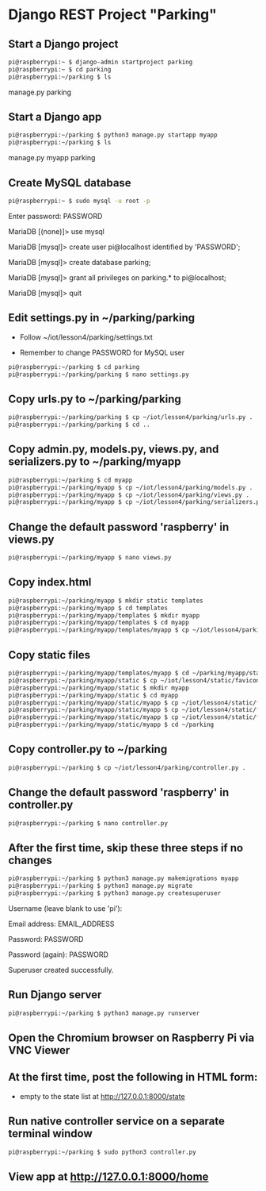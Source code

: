 # Django REST Project "Parking"

## Start a Django project
```sh
pi@raspberrypi:~ $ django-admin startproject parking
pi@raspberrypi:~ $ cd parking
pi@raspberrypi:~/parking $ ls
```
manage.py  parking

## Start a Django app
```sh
pi@raspberrypi:~/parking $ python3 manage.py startapp myapp
pi@raspberrypi:~/parking $ ls
```
manage.py  myapp  parking

## Create MySQL database
```sh
pi@raspberrypi:~ $ sudo mysql -u root -p
```
Enter password: PASSWORD

MariaDB [(none)]> use mysql

MariaDB [mysql]> create user pi@localhost identified by 'PASSWORD';

MariaDB [mysql]> create database parking;

MariaDB [mysql]> grant all privileges on parking.* to pi@localhost;

MariaDB [mysql]> quit

## Edit settings.py in ~/parking/parking

* Follow ~/iot/lesson4/parking/settings.txt

* Remember to change PASSWORD for MySQL user
```sh
pi@raspberrypi:~/parking $ cd parking
pi@raspberrypi:~/parking/parking $ nano settings.py
```
## Copy urls.py to ~/parking/parking
```sh
pi@raspberrypi:~/parking/parking $ cp ~/iot/lesson4/parking/urls.py .
pi@raspberrypi:~/parking/parking $ cd ..
```
## Copy admin.py, models.py, views.py, and serializers.py to ~/parking/myapp
```sh
pi@raspberrypi:~/parking $ cd myapp
pi@raspberrypi:~/parking/myapp $ cp ~/iot/lesson4/parking/models.py .
pi@raspberrypi:~/parking/myapp $ cp ~/iot/lesson4/parking/views.py .
pi@raspberrypi:~/parking/myapp $ cp ~/iot/lesson4/parking/serializers.py .
```
## Change the default password 'raspberry' in views.py
```sh
pi@raspberrypi:~/parking/myapp $ nano views.py
```
## Copy index.html
```sh
pi@raspberrypi:~/parking/myapp $ mkdir static templates
pi@raspberrypi:~/parking/myapp $ cd templates
pi@raspberrypi:~/parking/myapp/templates $ mkdir myapp
pi@raspberrypi:~/parking/myapp/templates $ cd myapp
pi@raspberrypi:~/parking/myapp/templates/myapp $ cp ~/iot/lesson4/parking/index.html .
```
## Copy static files
```sh
pi@raspberrypi:~/parking/myapp/templates/myapp $ cd ~/parking/myapp/static
pi@raspberrypi:~/parking/myapp/static $ cp ~/iot/lesson4/static/favicon.ico .
pi@raspberrypi:~/parking/myapp/static $ mkdir myapp
pi@raspberrypi:~/parking/myapp/static $ cd myapp
pi@raspberrypi:~/parking/myapp/static/myapp $ cp ~/iot/lesson4/static/*css .
pi@raspberrypi:~/parking/myapp/static/myapp $ cp ~/iot/lesson4/static/*js .
pi@raspberrypi:~/parking/myapp/static/myapp $ cp ~/iot/lesson4/static/*png .
pi@raspberrypi:~/parking/myapp/static/myapp $ cd ~/parking
```
## Copy controller.py to ~/parking
```sh
pi@raspberrypi:~/parking $ cp ~/iot/lesson4/parking/controller.py .
```
## Change the default password 'raspberry' in controller.py
```sh
pi@raspberrypi:~/parking $ nano controller.py
```
## After the first time, skip these three steps if no changes
```sh
pi@raspberrypi:~/parking $ python3 manage.py makemigrations myapp
pi@raspberrypi:~/parking $ python3 manage.py migrate
pi@raspberrypi:~/parking $ python3 manage.py createsuperuser
```
Username (leave blank to use 'pi'):

Email address: EMAIL_ADDRESS

Password: PASSWORD

Password (again): PASSWORD

Superuser created successfully.

## Run Django server
```sh
pi@raspberrypi:~/parking $ python3 manage.py runserver
```
## Open the Chromium browser on Raspberry Pi via VNC Viewer

## At the first time, post the following in HTML form:

* empty to the state list at http://127.0.0.1:8000/state

## Run native controller service on a separate terminal window
```sh
pi@raspberrypi:~/parking $ sudo python3 controller.py
```
## View app at http://127.0.0.1:8000/home
